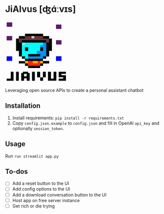 # JiAIvus [ʤɑ́ːvɪs]

<img src="logo.png" height=200 width=200>


Leveraging open source APIs to create a personal assistant chatbot

## Installation

1. Install requirements: `pip install -r requirements.txt`
2. Copy `config.json.example` to `config.json` and fill in OpenAI `api_key` and optionally `session_token`.

## Usage

Run `run streamlit app.py`

## To-dos

- [ ] Add a reset button to the UI
- [ ] Add config options to the UI
- [ ] Add a download conversation button to the UI
- [ ] Host app on free server instance
- [ ] Get rich or die trying